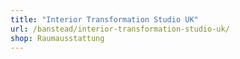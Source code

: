 ```yaml
---
title: "Interior Transformation Studio UK"
url: /banstead/interior-transformation-studio-uk/
shop: Raumausstattung
---
```

